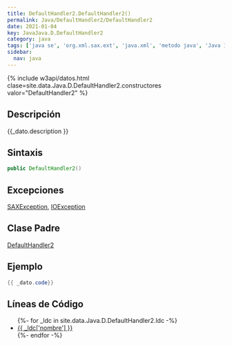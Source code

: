 ```yaml
---
title: DefaultHandler2.DefaultHandler2()
permalink: Java/DefaultHandler2/DefaultHandler2
date: 2021-01-04
key: JavaJava.D.DefaultHandler2
category: java
tags: ['java se', 'org.xml.sax.ext', 'java.xml', 'metodo java', 'Java 1.5', 'SAX 2.0 (extensions Java 1.1 alpha)']
sidebar: 
  nav: java
---
```


{% include w3api/datos.html clase=site.data.Java.D.DefaultHandler2.constructores valor="DefaultHandler2" %}

## Descripción
{{_dato.description }}

## Sintaxis
~~~java
public DefaultHandler2()
~~~

## Excepciones
[SAXException](/Java/SAXException/), [IOException](/Java/IOException/)

## Clase Padre
[DefaultHandler2](/Java/DefaultHandler2/)

## Ejemplo
~~~java
{{ _dato.code}}
~~~

## Líneas de Código
<ul>
{%- for _ldc in site.data.Java.D.DefaultHandler2.ldc -%}
   <li>
       <a href="{{_ldc['url'] }}">{{ _ldc['nombre'] }}</a>
   </li>
{%- endfor -%}
</ul>
